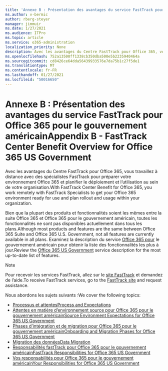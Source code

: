 ```yaml
---
title: 'Annexe B : Présentation des avantages du service FastTrack pour Office 365 pour le gouvernement américain'
ms.author: v-bermic
author: rberg-steyer
manager: jimmuir
ms.date: 1/27/2021
ms.audience: ITPro
ms.topic: article
ms.service: o365-administration
localization_priority: None
description: Avec les avantages du Centre FastTrack pour Office 365, vous travaillez à distance avec des spécialistes FastTrack pour préparer votre environnement Office 365 et planifier le déploiement et l’utilisation au sein de votre organisation.
ms.openlocfilehash: 752a13500ff1338cb350dba500e5b2235940464a
ms.sourcegitcommit: cd8426ce64dda56439933576e7da75b1c27f5de1
ms.translationtype: MT
ms.contentlocale: fr-FR
ms.lasthandoff: 01/27/2021
ms.locfileid: "50016650"
---
```

# <a name="appendix-b---fasttrack-center-benefit-overview-for-office-365-us-government"></a><span data-ttu-id="4897d-103">Annexe B : Présentation des avantages du service FastTrack pour Office 365 pour le gouvernement américain</span><span class="sxs-lookup"><span data-stu-id="4897d-103">Appendix B - FastTrack Center Benefit Overview for Office 365 US Government</span></span>

<span data-ttu-id="4897d-104">Avec les avantages du Centre FastTrack pour Office 365, vous travaillez à distance avec des spécialistes FastTrack pour préparer votre environnement Office 365 et planifier le déploiement et l’utilisation au sein de votre organisation.</span><span class="sxs-lookup"><span data-stu-id="4897d-104">With FastTrack Center Benefit for Office 365, you work remotely with FastTrack Specialists to get your Office 365 environment ready for use and plan rollout and usage within your organization.</span></span> 
  
<span data-ttu-id="4897d-105">Bien que la plupart des produits et fonctionnalités soient les mêmes entre la suite Office 365 et Office 365 pour le gouvernement américain, toutes les fonctionnalités ne sont pas disponibles actuellement dans tous les plans.</span><span class="sxs-lookup"><span data-stu-id="4897d-105">Although most products and features are the same between Office 365 Suite and Office 365 U.S. Government, not all features are currently available in all plans.</span></span> <span data-ttu-id="4897d-106">Examinez la description du service [Office 365 pour](https://aka.ms/aboutgovcloud) le gouvernement américain pour obtenir la liste des fonctionnalités les plus à jour.</span><span class="sxs-lookup"><span data-stu-id="4897d-106">Review the [Office 365 US Government](https://aka.ms/aboutgovcloud) service description for the most up-to-date list of features.</span></span>

> [!NOTE]
> <span data-ttu-id="4897d-107">Pour recevoir les services FastTrack, allez sur le [site FastTrack](https://go.microsoft.com/fwlink/?linkid=780698) et demandez de l’aide.</span><span class="sxs-lookup"><span data-stu-id="4897d-107">To receive FastTrack services, go to the [FastTrack site](https://go.microsoft.com/fwlink/?linkid=780698) and request assistance.</span></span>  

<span data-ttu-id="4897d-108">Nous abordons les sujets suivants :</span><span class="sxs-lookup"><span data-stu-id="4897d-108">We cover the following topics:</span></span>
- [<span data-ttu-id="4897d-109">Processus et attentes</span><span class="sxs-lookup"><span data-stu-id="4897d-109">Process and Expectations</span></span>](process-and-expectations.md) 
- [<span data-ttu-id="4897d-110">Attentes en matière d’environnement source pour Office 365 pour le gouvernement américain</span><span class="sxs-lookup"><span data-stu-id="4897d-110">Source Environment Expectations for Office 365 US Government</span></span>](US-Gov-appendix-source-environment-expectations.md)   
- [<span data-ttu-id="4897d-111">Phases d’intégration et de migration pour Office 365 pour le gouvernement américain</span><span class="sxs-lookup"><span data-stu-id="4897d-111">Onboarding and Migration Phases for Office 365 US Government</span></span>](US-Gov-appendix-onboarding-and-migration.md)
- [<span data-ttu-id="4897d-112">Migration des données</span><span class="sxs-lookup"><span data-stu-id="4897d-112">Data Migration</span></span>](data-migration.md)    
- [<span data-ttu-id="4897d-113">Responsabilités fastTrack pour Office 365 pour le gouvernement américain</span><span class="sxs-lookup"><span data-stu-id="4897d-113">FastTrack Responsibilities for Office 365 US Government</span></span>](US-Gov-appendix-fasttrack-responsibilities.md)   
- [<span data-ttu-id="4897d-114">Vos responsabilités pour Office 365 pour le gouvernement américain</span><span class="sxs-lookup"><span data-stu-id="4897d-114">Your Responsibilities for Office 365 US Government</span></span>](US-Gov-appendix-your-responsibilities.md)    

